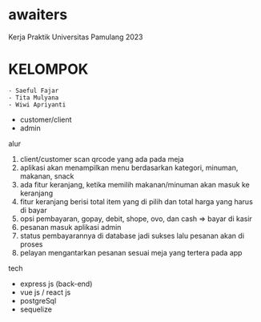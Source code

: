 # awaiters
Kerja Praktik Universitas Pamulang 2023


# KELOMPOK
    - Saeful Fajar
    - Tita Mulyana
    - Wiwi Apriyanti



- customer/client
- admin

alur
1. client/customer scan qrcode yang ada pada meja
2. aplikasi akan menampilkan menu berdasarkan kategori, minuman, makanan, snack
3. ada fitur keranjang, ketika memilih makanan/minuman akan masuk ke keranjang
4. fitur keranjang berisi total item yang di pilih dan total harga yang harus di bayar
5. opsi pembayaran, gopay, debit, shope, ovo, dan cash => bayar di kasir
6. pesanan masuk aplikasi admin
7. status pembayarannya di database jadi sukses lalu pesanan akan di proses
8. pelayan mengantarkan pesanan sesuai meja yang tertera pada app


tech 
* express js (back-end)
* vue js / react js
* postgreSql
* sequelize
